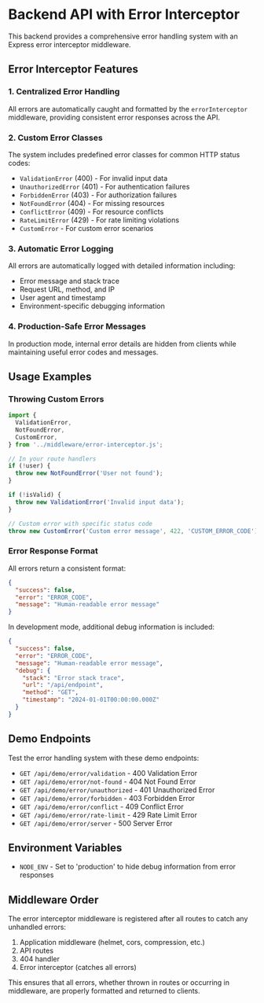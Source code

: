 # Backend API with Error Interceptor

This backend provides a comprehensive error handling system with an Express error interceptor middleware.

## Error Interceptor Features

### 1. Centralized Error Handling

All errors are automatically caught and formatted by the `errorInterceptor` middleware, providing consistent error responses across the API.

### 2. Custom Error Classes

The system includes predefined error classes for common HTTP status codes:

- `ValidationError` (400) - For invalid input data
- `UnauthorizedError` (401) - For authentication failures
- `ForbiddenError` (403) - For authorization failures
- `NotFoundError` (404) - For missing resources
- `ConflictError` (409) - For resource conflicts
- `RateLimitError` (429) - For rate limiting violations
- `CustomError` - For custom error scenarios

### 3. Automatic Error Logging

All errors are automatically logged with detailed information including:

- Error message and stack trace
- Request URL, method, and IP
- User agent and timestamp
- Environment-specific debugging information

### 4. Production-Safe Error Messages

In production mode, internal error details are hidden from clients while maintaining useful error codes and messages.

## Usage Examples

### Throwing Custom Errors

```typescript
import {
  ValidationError,
  NotFoundError,
  CustomError,
} from '../middleware/error-interceptor.js';

// In your route handlers
if (!user) {
  throw new NotFoundError('User not found');
}

if (!isValid) {
  throw new ValidationError('Invalid input data');
}

// Custom error with specific status code
throw new CustomError('Custom error message', 422, 'CUSTOM_ERROR_CODE');
```

### Error Response Format

All errors return a consistent format:

```json
{
  "success": false,
  "error": "ERROR_CODE",
  "message": "Human-readable error message"
}
```

In development mode, additional debug information is included:

```json
{
  "success": false,
  "error": "ERROR_CODE",
  "message": "Human-readable error message",
  "debug": {
    "stack": "Error stack trace",
    "url": "/api/endpoint",
    "method": "GET",
    "timestamp": "2024-01-01T00:00:00.000Z"
  }
}
```

## Demo Endpoints

Test the error handling system with these demo endpoints:

- `GET /api/demo/error/validation` - 400 Validation Error
- `GET /api/demo/error/not-found` - 404 Not Found Error
- `GET /api/demo/error/unauthorized` - 401 Unauthorized Error
- `GET /api/demo/error/forbidden` - 403 Forbidden Error
- `GET /api/demo/error/conflict` - 409 Conflict Error
- `GET /api/demo/error/rate-limit` - 429 Rate Limit Error
- `GET /api/demo/error/server` - 500 Server Error

## Environment Variables

- `NODE_ENV` - Set to 'production' to hide debug information from error responses

## Middleware Order

The error interceptor middleware is registered after all routes to catch any unhandled errors:

1. Application middleware (helmet, cors, compression, etc.)
2. API routes
3. 404 handler
4. Error interceptor (catches all errors)

This ensures that all errors, whether thrown in routes or occurring in middleware, are properly formatted and returned to clients.
